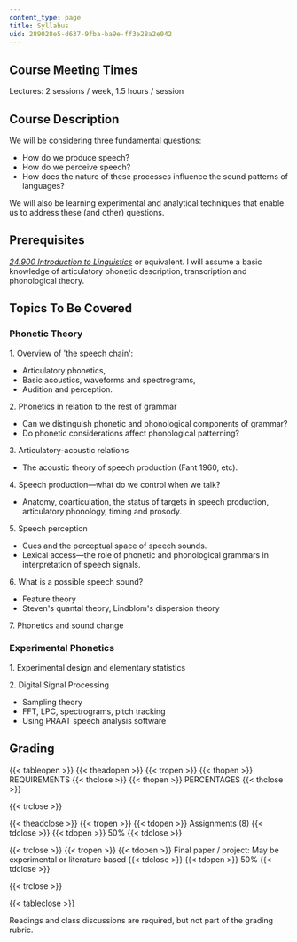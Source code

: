 ```yaml
---
content_type: page
title: Syllabus
uid: 289028e5-d637-9fba-ba9e-ff3e28a2e042
---
```


Course Meeting Times
--------------------

Lectures: 2 sessions / week, 1.5 hours / session

Course Description
------------------

We will be considering three fundamental questions:

*   How do we produce speech?
*   How do we perceive speech?
*   How does the nature of these processes influence the sound patterns of languages?

We will also be learning experimental and analytical techniques that enable us to address these (and other) questions.

Prerequisites
-------------

[_24.900 Introduction to Linguistics_](/courses/24-900-introduction-to-linguistics-fall-2012) or equivalent. I will assume a basic knowledge of articulatory phonetic description, transcription and phonological theory.

Topics To Be Covered
--------------------

### Phonetic Theory

1\. Overview of 'the speech chain':

*   Articulatory phonetics,
*   Basic acoustics, waveforms and spectrograms,
*   Audition and perception.

2\. Phonetics in relation to the rest of grammar

*   Can we distinguish phonetic and phonological components of grammar?
*   Do phonetic considerations affect phonological patterning?

3\. Articulatory-acoustic relations

*   The acoustic theory of speech production (Fant 1960, etc).

4\. Speech production—what do we control when we talk?

*   Anatomy, coarticulation, the status of targets in speech production, articulatory phonology, timing and prosody.

5\. Speech perception

*   Cues and the perceptual space of speech sounds.
*   Lexical access—the role of phonetic and phonological grammars in interpretation of speech signals.

6\. What is a possible speech sound?

*   Feature theory
*   Steven's quantal theory, Lindblom's dispersion theory

7\. Phonetics and sound change

### Experimental Phonetics

1\. Experimental design and elementary statistics

2\. Digital Signal Processing

*   Sampling theory
*   FFT, LPC, spectrograms, pitch tracking
*   Using PRAAT speech analysis software

Grading
-------

{{< tableopen >}}
{{< theadopen >}}
{{< tropen >}}
{{< thopen >}}
REQUIREMENTS
{{< thclose >}}
{{< thopen >}}
PERCENTAGES
{{< thclose >}}

{{< trclose >}}

{{< theadclose >}}
{{< tropen >}}
{{< tdopen >}}
Assignments (8)
{{< tdclose >}}
{{< tdopen >}}
50%
{{< tdclose >}}

{{< trclose >}}
{{< tropen >}}
{{< tdopen >}}
Final paper / project: May be experimental or literature based
{{< tdclose >}}
{{< tdopen >}}
50%
{{< tdclose >}}

{{< trclose >}}

{{< tableclose >}}

Readings and class discussions are required, but not part of the grading rubric.